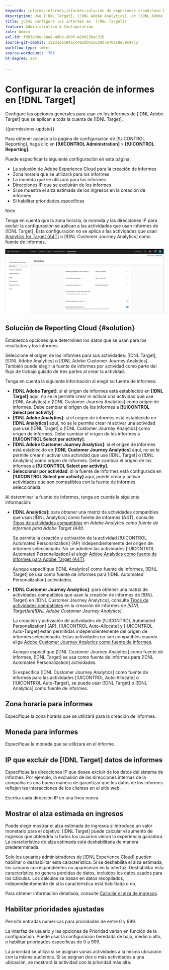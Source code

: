 ```yaml
---
keywords: informe;informes;informes;solución de experience cloud;huso horario;zona horaria;moneda;excluir direcciones IP;alza estimada de ingresos;ingresos;alza de ingresos;prioridades específicas;específicas
description: Use [!DNL Target], [!DNL Adobe Analytics], or [!DNL Adobe Customer Journey Analytics] como fuente de informes, especifique el formato predeterminado de moneda y zona horaria, agregue direcciones IP que se excluirán de los informes y mucho más.
title: ¿Cómo configuro los informes en  [!DNL Target]?
feature: Administration & Configuration
role: Admin
exl-id: fd83e60e-64a6-4d0e-909f-480d13bac32b
source-git-commit: 12831d6584acc482db415629d7e70a18e39c47c2
workflow-type: tm+mt
source-wordcount: '761'
ht-degree: 22%

---
```


# Configurar la creación de informes en [!DNL Target]

Configure las opciones generales para usar en los informes de [!DNL Adobe Target] que se aplican a toda la cuenta de [!DNL Target].

{{permissions-update}}

Para obtener acceso a la página de configuración de [!UICONTROL Reporting], haga clic en **[!UICONTROL Administration]** > **[!UICONTROL Reporting].**

Puede especificar la siguiente configuración en esta página:

* La solución de Adobe Experience Cloud para la creación de informes
* Zona horaria que se utilizará para los informes
* La moneda que se utilizará para los informes
* Direcciones IP que se excluirán de los informes
* Si se muestra el alza estimada de los ingresos en la creación de informes
* Si habilitar prioridades específicas

>[!NOTE]
>
>Tenga en cuenta que la zona horaria, la moneda y las direcciones IP para excluir la configuración se aplican a las actividades que usan informes de [!DNL Target]. Esta configuración no se aplica a las actividades que usan [Analytics for Target (A4T)](/help/main/c-integrating-target-with-mac/a4t/a4t.md) o [!DNL Customer Journey Analytics] como fuente de informes.

![Página de informes](/help/main/administrating-target/assets/reporting.png)

## Solución de Reporting Cloud {#solution}

Establezca opciones que determinen los datos que se usan para los resultados y los informes.

Seleccione el origen de los informes para sus actividades: [!DNL Target], [!DNL Adobe Analytics] o [!DNL Adobe Customer Journey Analytics]. También puede elegir la fuente de informes por actividad como parte del flujo de trabajo guiado de tres partes al crear la actividad.

Tenga en cuenta la siguiente información al elegir su fuente de informes:

* **[!DNL Adobe Target]**: si el origen de informes está establecido en **[!DNL Target]** aquí, no se le permite crear ni activar una actividad que use [!DNL Analytics] o [!DNL Customer Journey Analytics] como origen de informes. Debe cambiar el origen de los informes a **[!UICONTROL Select per activity]**.
* **[!DNL Adobe Analytics]**: si el origen de informes está establecido en **[!DNL Analytics]** aquí, no se le permite crear ni activar una actividad que use [!DNL Target] o [!DNL Customer Journey Analytics] como origen de informes. Debe cambiar el origen de los informes a **[!UICONTROL Select per activity]**.
* **[!DNL Adobe Customer Journey Analytics]**: si el origen de informes está establecido en **[!DNL Customer Journey Analytics]** aquí, no se le permite crear ni activar una actividad que use [!DNL Target] o [!DNL Analytics] como origen de informes. Debe cambiar el origen de los informes a **[!UICONTROL Select per activity]**.
* **Seleccionar por actividad**: si la fuente de informes está configurada en **[!UICONTROL Select per activity]** aquí, puede crear y activar actividades que son compatibles con la fuente de informes seleccionada.

Al determinar la fuente de informes, tenga en cuenta la siguiente información:

* **[!DNL Analytics]**: para obtener una matriz de actividades compatibles que usan [!DNL Analytics] como fuente de informes (A4T), consulte [Tipos de actividades compatibles](/help/main/c-integrating-target-with-mac/a4t/a4t.md#section_F487896214BF4803AF78C552EF1669AA) en *Adobe Analytics como fuente de informes para Adobe Target (A4t)*.

  Se permite la creación y activación de la actividad [!UICONTROL Automated Personalization] (AP) independientemente del origen de informes seleccionado. No se admiten las actividades [!UICONTROL Automated Personalization] al elegir [Adobe Analytics como fuente de informes para Adobe Target (A4T)](/help/main/c-integrating-target-with-mac/a4t/a4t.md).

  Aunque especifique [!DNL Analytics] como fuente de informes, [!DNL Target] se usa como fuente de informes para [!DNL Automated Personalization] actividades.

* **[!DNL Customer Journey Analytics]**: para obtener una matriz de actividades compatibles que usan la creación de informes de [!DNL Target] en [!DNL Customer Journey Analytics], consulte [Tipos de actividades compatibles](/help/main/c-integrating-target-with-mac/cja/target-reporting-in-cja.md#supported-activities) en la creación de informes de *[!DNL Target]en[!DNL Adobe Customer Journey Analytics]*.

  La creación y activación de actividades de [!UICONTROL Automated Personalization] (AP), [!UICONTROL Auto-Allocate] y [!UICONTROL Auto-Target] están permitidas independientemente del origen de informes seleccionado. Estas actividades no son compatibles cuando elige [Adobe Customer Journey Analytics como fuente de informes](/help/main/c-integrating-target-with-mac/cja/target-reporting-in-cja.md).

  Aunque especifique [!DNL Customer Journey Analytics] como fuente de informes, [!DNL Target] se usa como fuente de informes para [!DNL Automated Personalization] actividades.

  Si especifica [!DNL Customer Journey Analytics] como fuente de informes para las actividades [!UICONTROL Auto-Allocate] o [!UICONTROL Auto-Target], se puede usar [!DNL Target] o [!DNL Analytics] como fuente de informes.

## Zona horaria para informes

Especifique la zona horaria que se utilizará para la creación de informes.

## Moneda para informes

Especifique la moneda que se utilizará en el informe.

## IP que excluir de [!DNL Target] datos de informes

Especifique las direcciones IP que desee excluir de los datos del sistema de informes. Por ejemplo, la exclusión de las direcciones internas de la compañía es una buena manera de garantizar que los datos de los informes reflejen las interacciones de los clientes en el sitio web.

Escriba cada dirección IP en una línea nueva.

## Mostrar el alza estimada en ingresos

Puede elegir mostrar el alza estimada de ingresos si introduce un valor monetario para el objetivo. [!DNL Target] puede calcular el aumento de ingresos que obtendría si todos los usuarios vieran la experiencia ganadora. La característica de alza estimada está deshabilitada de manera predeterminada.

Solo los usuarios administradores de [!DNL Experience Cloud] pueden habilitar o deshabilitar esta característica. Si se deshabilita el alza estimada, los campos correspondientes no aparecerán en la interfaz. Deshabilitar esta característica no genera pérdidas de datos, incluidos los datos usados para los cálculos. Los cálculos se basan en datos recopilados, independientemente de si la característica está habilitada o no.

Para obtener información detallada, consulte [Calcular el alza de ingresos](/help/main/administrating-target/r-target-account-preferences/estimating-lift-in-revenue.md).

## Habilitar prioridades ajustadas

Permitir entradas numéricas para prioridades de entre 0 y 999.

La interfaz de usuario y las opciones de Prioridad varían en función de la configuración. Puede usar la configuración heredada de bajo, medio o alto, o habilitar prioridades específicas de 0 a 999.

La prioridad se utiliza si se asignan varias actividades a la misma ubicación con la misma audiencia. Si se asignan dos o más actividades a una ubicación, se mostrará la actividad con la prioridad más alta.
